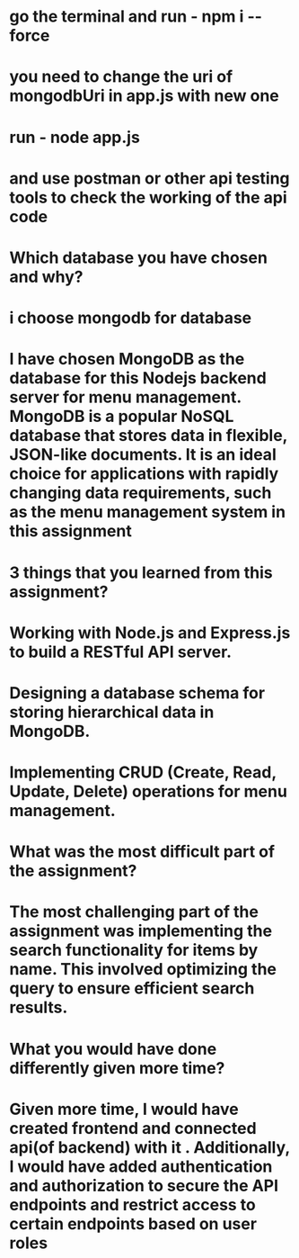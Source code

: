 # go the terminal and run - npm i --force
# you need to change the uri of mongodbUri in app.js with new one 
# run -  node app.js 
# and use postman or other api testing tools to check the working of the api code



# Which database you have chosen and why?
# i choose mongodb for database
# I have chosen MongoDB as the database for this Nodejs backend server for menu management. MongoDB is a popular NoSQL database that stores data in flexible, JSON-like documents. It is an ideal choice for applications with rapidly changing data requirements, such as the menu management system in this assignment



# 3 things that you learned from this assignment?
# Working with Node.js and Express.js to build a RESTful API server.
# Designing a database schema for storing hierarchical data in MongoDB.
# Implementing CRUD (Create, Read, Update, Delete) operations for menu management.



# What was the most difficult part of the assignment?
# The most challenging part of the assignment was implementing the search functionality for items by name. This involved optimizing the query to ensure efficient search results.



# What you would have done differently given more time?
# Given more time, I would have created frontend and connected api(of backend) with it . Additionally, I would have added authentication and authorization to secure the API endpoints and restrict access to certain endpoints based on user roles



